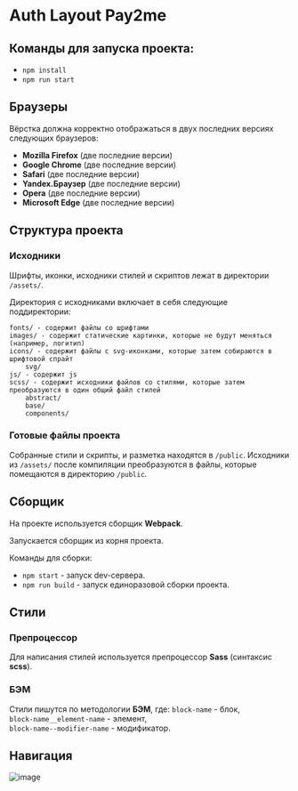 # Auth Layout Pay2me

## Команды для запуска проекта:
- `npm install`
- `npm run start`

## Браузеры
Вёрстка должна корректно отображаться в двух последних версиях следующих браузеров:
- **Mozilla Firefox** (две последние версии)
- **Google Chrome** (две последние версии)
- **Safari** (две последние версии)
- **Yandex.Браузер** (две последние версии)
- **Opera** (две последние версии)
- **Microsoft Edge** (две последние версии)


## Структура проекта
### Исходники
Шрифты, иконки, исходники стилей и скриптов лежат в директории `/assets/`.

Директория с исходниками включает в себя следующие поддиректории:
```
fonts/ - содержит файлы со шрифтами
images/ - содержит статические картинки, которые не будут меняться (например, логитип)
icons/ - содержит файлы с svg-иконками, которые затем собираются в шрифтовой спрайт
    svg/
js/ - содержит js
scss/ - содержит исходники файлов со стилями, которые затем преобразуются в один общий файл стилей
    abstract/
    base/
    components/
```

### Готовые файлы проекта
Собранные стили и скрипты, и разметка находятся в `/public`.
Исходники из `/assets/` после компиляции преобразуются в файлы, которые помещаются в директорию `/public`.

## Сборщик
На проекте используется сборщик **Webpack**.

Запускается сборщик из корня проекта.

Команды для сборки:
- `npm start` - запуск dev-сервера.
- `npm run build` - запуск единоразовой сборки проекта.


## Стили

### Препроцессор
Для написания стилей используется препроцессор **Sass** (синтаксис **scss**).

### БЭМ
Стили пишутся по методологии **БЭМ**, где:
`block-name` - блок,  
`block-name__element-name` - элемент,  
`block-name--modifier-name` - модификатор.


## Навигация
![image](https://github.com/aosemenov/authLayout/assets/72558042/9243cb46-b7fe-4924-b280-f9f863ff462c)

